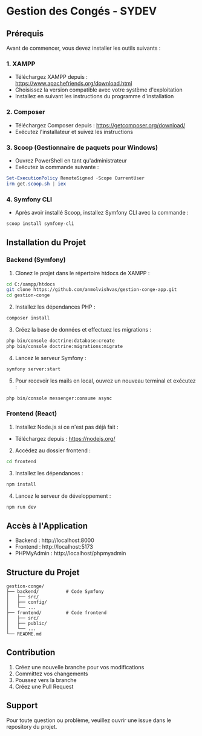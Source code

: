 # Gestion des Congés - SYDEV

## Prérequis

Avant de commencer, vous devez installer les outils suivants :

### 1. XAMPP
- Téléchargez XAMPP depuis : https://www.apachefriends.org/download.html
- Choisissez la version compatible avec votre système d'exploitation
- Installez en suivant les instructions du programme d'installation

### 2. Composer
- Téléchargez Composer depuis : https://getcomposer.org/download/
- Exécutez l'installateur et suivez les instructions

### 3. Scoop (Gestionnaire de paquets pour Windows)
- Ouvrez PowerShell en tant qu'administrateur
- Exécutez la commande suivante :
```powershell
Set-ExecutionPolicy RemoteSigned -Scope CurrentUser
irm get.scoop.sh | iex
```

### 4. Symfony CLI
- Après avoir installé Scoop, installez Symfony CLI avec la commande :
```powershell
scoop install symfony-cli
```

## Installation du Projet

### Backend (Symfony)

1. Clonez le projet dans le répertoire htdocs de XAMPP :
```bash
cd C:/xampp/htdocs
git clone https://github.com/anmolvishvas/gestion-conge-app.git
cd gestion-conge
```

2. Installez les dépendances PHP :
```bash
composer install
```

3. Créez la base de données et effectuez les migrations :
```bash
php bin/console doctrine:database:create
php bin/console doctrine:migrations:migrate
```

4. Lancez le serveur Symfony :
```bash
symfony server:start
```

5. Pour recevoir les mails en local, ouvrez un nouveau terminal et exécutez :
```bash
php bin/console messenger:consume async
```

### Frontend (React)

1. Installez Node.js si ce n'est pas déjà fait :
- Téléchargez depuis : https://nodejs.org/

2. Accédez au dossier frontend :
```bash
cd frontend
```

3. Installez les dépendances :
```bash
npm install
```

4. Lancez le serveur de développement :
```bash
npm run dev
```

## Accès à l'Application

- Backend : http://localhost:8000
- Frontend : http://localhost:5173
- PHPMyAdmin : http://localhost/phpmyadmin

## Structure du Projet

```
gestion-conge/
├── backend/          # Code Symfony
│   ├── src/
│   ├── config/
│   └── ...
├── frontend/         # Code frontend
│   ├── src/
│   ├── public/
│   └── ...
└── README.md
```

## Contribution

1. Créez une nouvelle branche pour vos modifications
2. Committez vos changements
3. Poussez vers la branche
4. Créez une Pull Request

## Support

Pour toute question ou problème, veuillez ouvrir une issue dans le repository du projet. 
